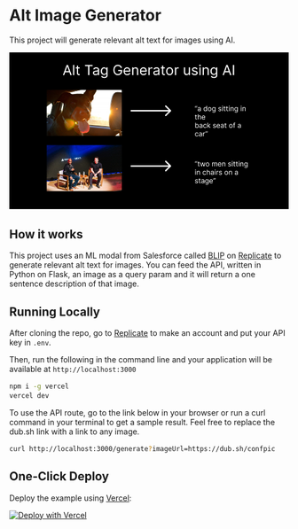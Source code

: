 # Alt Image Generator

This project will generate relevant alt text for images using AI.

![Alt Image Generator](ogimage.png)

## How it works

This project uses an ML modal from Salesforce called [BLIP](https://github.com/salesforce/BLIP) on [Replicate](https://replicate.com/) to generate relevant alt text for images. You can feed the API, written in Python on Flask, an image as a query param and it will return a one sentence description of that image.

## Running Locally

After cloning the repo, go to [Replicate](https://replicate.com/) to make an account and put your API key in `.env`.

Then, run the following in the command line and your application will be available at `http://localhost:3000`

```bash
npm i -g vercel
vercel dev
```

To use the API route, go to the link below in your browser or run a curl command in your terminal to get a sample result. Feel free to replace the dub.sh link with a link to any image.

```bash
curl http://localhost:3000/generate?imageUrl=https://dub.sh/confpic
```

## One-Click Deploy

Deploy the example using [Vercel](https://vercel.com?utm_source=github&utm_medium=readme&utm_campaign=vercel-examples):

[![Deploy with Vercel](https://vercel.com/button)](https://vercel.com/new/clone?repository-url=https%3A%2F%2Fgithub.com%2Fvercel%2Fexamples%2Ftree%2Fmain%2Fpython%2FgenerateAltTags)
